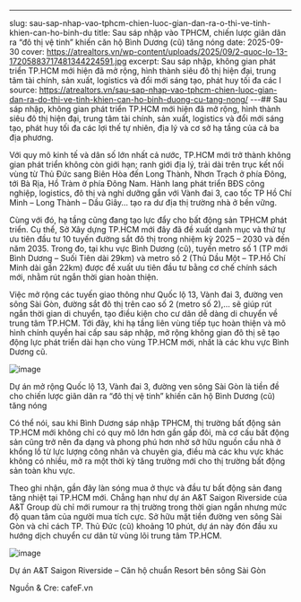 ---
slug: sau-sap-nhap-vao-tphcm-chien-luoc-gian-dan-ra-o-thi-ve-tinh-khien-can-ho-binh-du
title: Sau sáp nhập vào TPHCM, chiến lược giãn dân ra “đô thị vệ tinh” khiến căn hộ Bình Dương (cũ) tăng nóng
date: 2025-09-30
cover: https://atrealtors.vn/wp-content/uploads/2025/09/2-quoc-lo-13-17205883717481344224591.jpg
excerpt: Sau sáp nhập, không gian phát triển TP.HCM mới hiện đã mở rộng, hình thành siêu đô thị hiện đại, trung tâm tài chính, sản xuất, logistics và đổi mới sáng tạo, phát huy tối đa các l
source: https://atrealtors.vn/sau-sap-nhap-vao-tphcm-chien-luoc-gian-dan-ra-do-thi-ve-tinh-khien-can-ho-binh-duong-cu-tang-nong/
---## Sau sáp nhập, không gian phát triển TP.HCM mới hiện đã mở rộng, hình thành siêu đô thị hiện đại, trung tâm tài chính, sản xuất, logistics và đổi mới sáng tạo, phát huy tối đa các lợi thế tự nhiên, địa lý và cơ sở hạ tầng của cả ba địa phương.



Với quy mô kinh tế và dân số lớn nhất cả nước, TP.HCM mới trở thành không gian phát triển không còn giới hạn; ranh giới địa lý, trải dài trên trục kết nối vùng từ Thủ Đức sang Biên Hòa đến Long Thành, Nhơn Trạch ở phía Đông, tới Bà Rịa, Hồ Tràm ở phía Đông Nam. Hành lang phát triển BĐS công nghiệp, logistics, đô thị và nghỉ dưỡng gắn với Vành đai 3, cao tốc TP Hồ Chí Minh &#8211; Long Thành &#8211; Dầu Giây… tạo ra dư địa thị trường nhà ở bền vững.



Cùng với đó, hạ tầng cũng đang tạo lực đẩy cho bất động sản TPHCM phát triển. Cụ thể, Sở Xây dựng TP.HCM mới đây đã đề xuất danh mục và thứ tự ưu tiên đầu tư 10 tuyến đường sắt đô thị trong nhiệm kỳ 2025 &#8211; 2030 và đến năm 2035. Trong đo, tại khu vực Bình Dương (cũ), tuyến metro số 1 (TP mới Bình Dương &#8211; Suối Tiên dài 29km) và metro số 2 (Thủ Dầu Một &#8211; TP.Hồ Chí Minh dài gần 22km) được đề xuất ưu tiên đầu tư bằng cơ chế chính sách mới, nhằm rút ngắn thời gian hoàn thiện.



Việc mở rộng các tuyến giao thông như Quốc lộ 13, Vành đai 3, đường ven sông Sài Gòn, đường sắt đô thị trên cao số 2 (metro số 2),… sẽ giúp rút ngắn thời gian di chuyển, tạo điều kiện cho cư dân dễ dàng di chuyển về trung tâm TP.HCM. Tới đây, khi hạ tầng liên vùng tiếp tục hoàn thiện và mô hình chính quyền hai cấp sau sáp nhập, mở rộng không gian đô thị sẽ tạo động lực phát triển dài hạn cho vùng TP.HCM mới, nhất là các khu vực Bình Dương cũ.



![image](https://atrealtors.vn/wp-content/uploads/2025/09/2-quoc-lo-13-17205883717481344224591.jpg)

Dự án mở rộng Quốc lộ 13, Vành đai 3, đường ven sông Sài Gòn là tiền đề cho chiến lược giãn dân ra &#8220;đô thị vệ tinh&#8221; khiến căn hộ Bình Dương (cũ) tăng nóng

Có thể nói, sau khi Bình Dương sáp nhập TPHCM, thị trường bất động sản TP.HCM mới không chỉ có quy mô lớn hơn gần gấp đôi, mà cơ cấu bất động sản cũng trở nên đa dạng và phong phú hơn nhờ sở hữu nguồn cầu nhà ở khổng lồ từ lực lượng công nhân và chuyên gia, điều mà các khu vực khác không có nhiều, mở ra một thời kỳ tăng trưởng mới cho thị trường bất động sản toàn khu vực.



Theo ghi nhận, gần đây làn sóng mua ở thực và đầu tư bất động sản đang tăng nhiệt tại TP.HCM mới. Chẳng hạn như dự án A&amp;T Saigon Riverside của A&amp;T Group dù chỉ mới rumour ra thị trường trong thời gian ngắn nhưng mức độ quan tâm của người mua tích cực. Sở hữu mặt tiền đường ven sông Sài Gòn và chỉ cách TP. Thủ Đức (cũ) khoảng 10 phút, dự án này đón đầu xu hướng dịch chuyển cư dân từ vùng lõi trung tâm TP.HCM.



![image](https://atrealtors.vn/wp-content/uploads/2025/09/AT-Saigon-Riverside-phoi-canh-moi-2.jpg)

Dự án A&amp;T Saigon Riverside &#8211; Căn hộ chuẩn Resort bên sông Sài Gòn

Nguồn &amp; Cre: cafeF.vn

